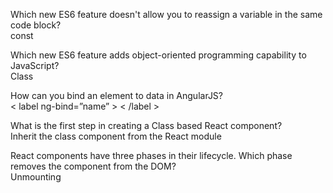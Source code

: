 

Which new ES6 feature doesn't allow you to reassign a variable in the same code block?<br>
const

Which new ES6 feature adds object-oriented programming capability to JavaScript?<br>
Class

How can you bind an element to data in AngularJS?<br>
< label ng-bind=”name” > < /label >


What is the first step in creating a Class based React component?<br>
Inherit the class component from the React module

React components have three phases in their lifecycle. Which phase removes the component from the DOM?<br>
Unmounting

